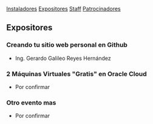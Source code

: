 [Instaladores](./instaladores.md) [Expositores](./expositores) [Staff](./staff.md) [Patrocinadores](./patrocinadores.md)

## Expositores

### Creando tu sitio web personal en Github
- Ing. Gerardo Galileo Reyes Hernández

### 2 Máquinas Virtuales "Gratis" en Oracle Cloud
- Por confirmar

### Otro evento mas
- Por confirmar
